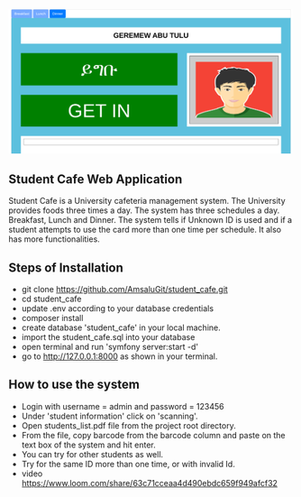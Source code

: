 

<img src="public/img/student_cafe.png" >
<a href="public/img/Student-Cafe-Dining-Management-System-Demo.mp4"></a>


 

## Student Cafe Web Application
Student Cafe is a University cafeteria management system. The University provides foods three times a day. 
The system has three schedules a day. Breakfast, Lunch and Dinner. 
The system tells if Unknown ID is used and if a student attempts to use the card more than one time per schedule.
It also has more functionalities. 

## Steps of Installation

- git clone https://github.com/AmsaluGit/student_cafe.git
- cd student_cafe
- update .env according to your database credentials
- composer install
- create database 'student_cafe' in your local machine.
- import the student_cafe.sql into your database
- open terminal and run 'symfony server:start -d'
- go to http://127.0.0.1:8000 as shown in your terminal.

## How to use the system
- Login with username = admin and password = 123456
- Under 'student information' click on 'scanning'.
- Open students_list.pdf file from the project root directory.
- From the file, copy barcode from the barcode column and paste on the text box of the system and hit enter.
- You can try for other students as well.
- Try for the same ID more than one time, or with invalid Id.
- video https://www.loom.com/share/63c71cceaa4d490ebdc659f949afcf32
